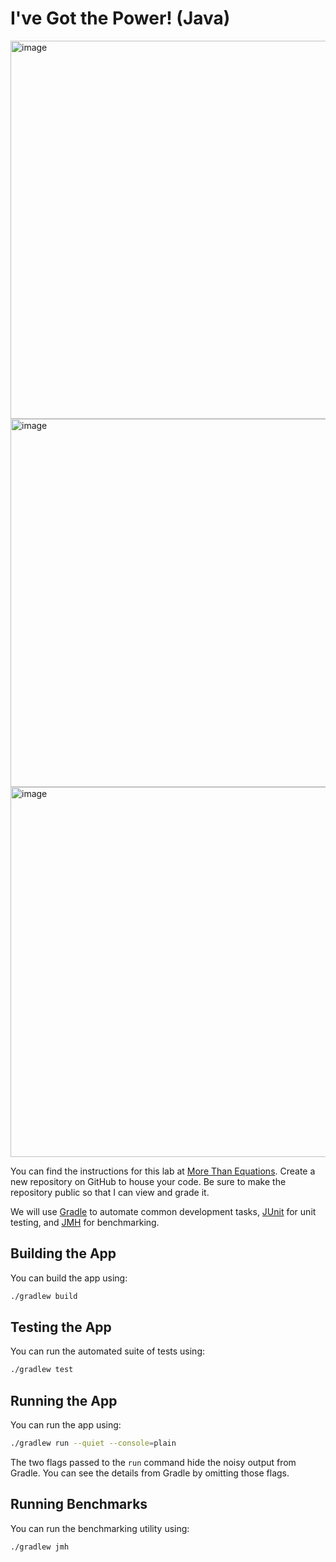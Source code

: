 # I've Got the Power! (Java)
<img width="917" height="605" alt="image" src="https://github.com/user-attachments/assets/079e6325-70b9-4172-b342-25cc71c8b9ef" />
<img width="913" height="589" alt="image" src="https://github.com/user-attachments/assets/9132434b-3f34-45e0-a2e0-026f56247238" />
<img width="900" height="592" alt="image" src="https://github.com/user-attachments/assets/4f16f578-d7ab-4ef8-bfee-e952a4ab78fd" />

You can find the instructions for this lab at [More Than Equations][more-than-equations]. Create a new repository on GitHub to house your code. Be sure to make the repository public so that I can view and grade it.

We will use [Gradle][gradle] to automate common development tasks, [JUnit][junit] for unit testing, and [JMH][jmh] for benchmarking.

## Building the App

You can build the app using:

```bash
./gradlew build
```

## Testing the App

You can run the automated suite of tests using:

```bash
./gradlew test
```

## Running the App

You can run the app using:

```bash
./gradlew run --quiet --console=plain
```

The two flags passed to the `run` command hide the noisy output from Gradle. You can see the details from Gradle by omitting those flags.

## Running Benchmarks

You can run the benchmarking utility using:

```bash
./gradlew jmh
```

[gradle]: https://gradle.org/
[jmh]: https://github.com/openjdk/jmh
[junit]: https://junit.org/
[more-than-equations]: https://morethanequations.com/Computer-Science/Labs/I've-Got-the-Power
